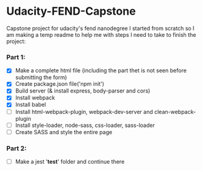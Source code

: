 # Udacity-FEND-Capstone
Capstone project for udacity's fend nanodegree
I started from scratch so I am making a temp readme to help me with steps I need to take to finish the project:

### Part 1:
- [x] Make a complete html file (including the part thet is not seen before submitting the form)
- [x] Create package.json file('npm init')
- [x] Build server (& install express, body-parser and cors)
- [x] Install webpack
- [x] Install babel
- [ ] Install html-webpack-plugin, webpack-dev-server and clean-webpack-plugin
- [ ] Install style-loader, node-sass, css-loader, sass-loader
- [ ] Create SASS and style the entire page

### Part 2:
- [ ] Make a jest '__test__' folder and continue there
